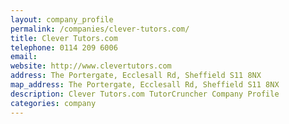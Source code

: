 ```yaml
---
layout: company_profile
permalink: /companies/clever-tutors.com/
title: Clever Tutors.com
telephone: 0114 209 6006
email: 
website: http://www.clevertutors.com
address: The Portergate, Ecclesall Rd, Sheffield S11 8NX
map_address: The Portergate, Ecclesall Rd, Sheffield S11 8NX
description: Clever Tutors.com TutorCruncher Company Profile
categories: company
---
```


